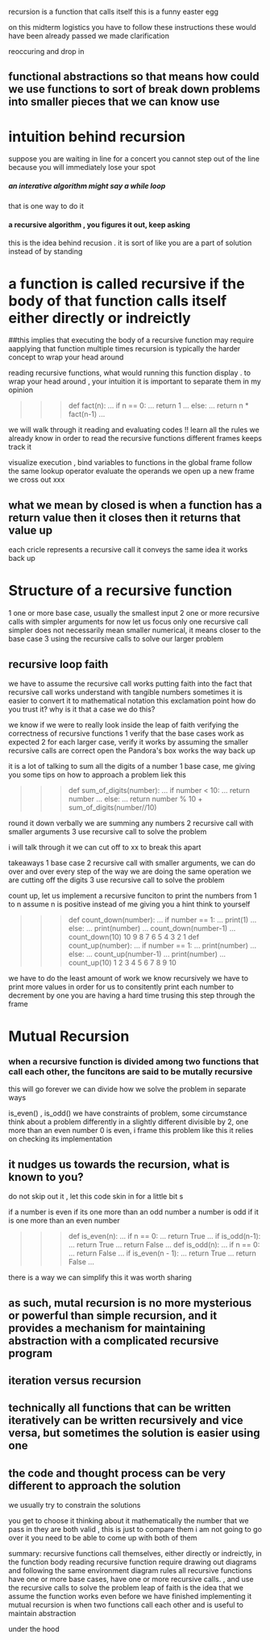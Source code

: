 recursion is a function that calls itself 
this is a funny easter egg 


on this midterm logistics 
you have to follow these instructions
these would have been already passed 
we made clarification 

reoccuring and drop in 



## functional abstractions so that means how could we use functions to sort of break down problems into smaller pieces that we can know use

# intuition behind recursion 
suppose you are waiting in line for a concert
you cannot step out of the line because you will immediately lose your spot 

##### an interative algorithm might say a while loop 

that is one way to do it 

#### a recursive algorithm , you figures it out, keep asking 
this is the idea behind recusion . it is sort of like you are a part of solution instead of by standing 


# a function is called recursive if the body of that function calls itself either directly or indreictly
##this implies that executing the body of a recursive function may require aapplying that function multiple times 
recursion is typically the harder concept to wrap your head around 

reading recursive functions, what would running this function display . 
to wrap your head around , your intuition 
it is important to separate them in my opinion 

>>> def fact(n):
...     if n == 0:
...             return 1 
...     else:
...             return 	n * fact(n-1)
... 

we will walk through it 
reading and evaluating codes !! 
learn all the rules we already know in order to read the recursive functions 
different frames keeps track it  

visualize execution , bind variables to functions in the global frame 
follow the same lookup operator evaluate the operands 
we open up a new frame 
we cross out xxx 


## what we mean by closed is when a function has a return value then it closes then it returns that value up 
each cricle represents a recursive call
it conveys the same idea 
it works back up 


# Structure of a recursive function 
1 one or more base case, usually the smallest input 
2 one or more recursive calls with simpler arguments 
for now let us focus only one recursive call 
simpler does not necessarily mean smaller numerical, it means closer to the base case 
3 using the recursive calls to solve our larger problem 


## recursive loop faith 
we have to assume the recursive call works putting faith into the fact that recursive call works 
understand with tangible numbers 
sometimes it is easier to convert it to mathematical notation 
this exclamation point
how do you trust it? why is it that a case we do this? 



we know if we were to really look inside the leap of faith 
verifying the correctness of recursive functions 
1 verify that the base cases work as expected 
2 for each larger case, verify it works by assuming the smaller recursive calls are correct 
open the Pandora's box 
works the way back up 


it is a lot of talking 
to sum all the digits of a number 
1 base case, me giving you some tips on how to approach a problem liek this 

>>> def sum_of_digits(number):
...     if number < 10:
...             return number
...     else:
...             return number % 10 + sum_of_digits(number//10)

round it down 
verbally we are summing any numbers 
2 recursive call with smaller arguments
3 use recursive call to solve the problem 

i will talk through it 
we can cut off to xx 
to break this apart 



takeaways 
1 base case
2 recursive call with smaller arguments, we can do over and over 
every step of the way we are doing the same operation 
we are cutting off the digits 
3 use recursive call to solve the problem 


count up, let us implement a recursive funciton to print the numbers from 1 to n 
assume n is positive 
instead of me giving you a hint 
think to yourself 
>>> def count_down(number):
...     if number == 1:
...             print(1)
...     else:
...             print(number)
...             count_down(number-1)
... 
>>> count_down(10)
10
9
8
7
6
5
4
3
2
1
>>> def count_up(number):
...     if number == 1:
...             print(number)
...     else:
...             count_up(number-1)
...             print(number)
... 
>>> count_up(10)
1
2
3
4
5
6
7
8
9
10


we have to do the least amount of work 
we know recursively we have to print more values 
in order for us to consitently print each number 
to decrement by one 
you are having a hard time trusing this 
step through the frame 



# Mutual Recursion 
### when a recursive function is divided among two functions that call each other, the funcitons are said to be mutally recursive 
this will go forever 
we can divide how we solve the problem in separate ways 


is_even() , is_odd() 
we have constraints of problem, some circumstance 
think about a problem differently 
in a slightly different 
divisible by 2, one more than an even number 
0 is even, i frame this problem like this 
it relies on checking its implementation 

## it nudges us towards the recursion, what is known to you? 
do not skip out it , let this code skin in for a little bit s

if a number is even if its one more than an odd number 
a number is odd if it is one more than an even number 

>>> def is_even(n):
...     if n == 0:
...             return True 
...     if is_odd(n-1):
...             return True
...     return False 
... 
>>> def is_odd(n):
...     if n == 0:
...             return False
...     if is_even(n - 1):
...             return True 
...     return False
... 

there is a way we can simplify this 
it was worth sharing 
##  as such, mutal recursion is no more mysterious or powerful than simple recursion, and it provides a mechanism for maintaining abstraction with a complicated recursive program 


## iteration versus recursion 
## technically all functions that can be written iteratively can be written recursively and vice versa, but sometimes the solution is easier using one 
## the code and thought process can be very different to approach the solution 
we usually try to constrain the solutions 


you get to choose it 
thinking about it mathematically 
the number that we pass in 
they are both valid , this is just to compare them 
i am not going to go over it 
you need to be able to come up with both of them 



summary: 
recursive functions call themselves, either directly or indreictly, in the function body 
reading recursive function require drawing out diagrams and following the same environment diagram rules 
all recursive functions have one or more base cases, have one or more recursive calls. , and use the recursive calls to solve the problem 
leap of faith is the idea that we assume the function works even before we have finished implementing it 
mutual recursion is when two functions call each other and is useful to maintain abstraction 


under the hood 













